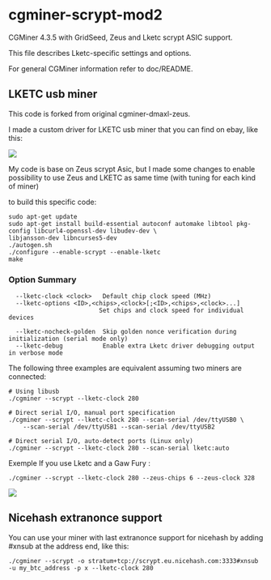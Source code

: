 cgminer-scrypt-mod2
==============

CGMiner 4.3.5 with GridSeed, Zeus and Lketc scrypt ASIC support.

This file describes Lketc-specific settings and options.

For general CGMiner information refer to doc/README.

## LKETC usb miner ##
This code is forked from original cgminer-dmaxl-zeus.

I made a custom driver for LKETC usb miner that you can find on ebay, like this:

![](https://raw.githubusercontent.com/wareck/cgminer-lketc/master/docs/lketc.jpg)


My code is base on Zeus scrypt Asic, but I made some changes to enable possibility to use Zeus and LKETC as same time (with tuning for each kind of miner)

to build this specific code:

	sudo apt-get update
	sudo apt-get install build-essential autoconf automake libtool pkg-config libcurl4-openssl-dev libudev-dev \
	libjansson-dev libncurses5-dev
	./autogen.sh
	./configure --enable-scrypt --enable-lketc
	make

### Option Summary ###

```
  --lketc-clock <clock>   Default chip clock speed (MHz)
  --lketc-options <ID>,<chips>,<clock>[;<ID>,<chips>,<clock>...]
                         Set chips and clock speed for individual devices

  --lketc-nocheck-golden  Skip golden nonce verification during initialization (serial mode only)
  --lketc-debug           Enable extra Lketc driver debugging output in verbose mode
```

The following three examples are equivalent assuming two miners are connected:

	# Using libusb
	./cgminer --scrypt --lketc-clock 280
	
	# Direct serial I/O, manual port specification
	./cgminer --scrypt --lketc-clock 280 --scan-serial /dev/ttyUSB0 \
		--scan-serial /dev/ttyUSB1 --scan-serial /dev/ttyUSB2
	
	# Direct serial I/O, auto-detect ports (Linux only)
	./cgminer --scrypt --lketc-clock 280 --scan-serial lketc:auto

Exemple If you use Lketc and a Gaw Fury :

	./cgminer --scrypt --lketc-clock 280 --zeus-chips 6 --zeus-clock 328

![](https://raw.githubusercontent.com/wareck/cgminer-lketc/master/docs/mining.png)

## Nicehash extranonce support ##

You can use your miner with last extranonce support for nicehash by adding #xnsub at the address end, like this:

	./cgminer --scrypt -o stratum+tcp://scrypt.eu.nicehash.com:3333#xnsub -u my_btc_address -p x --lketc-clock 280
	
